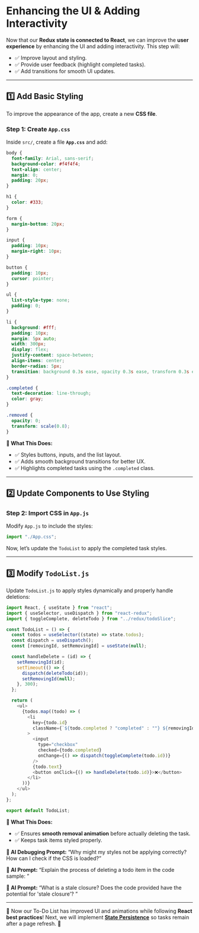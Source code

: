 # **Enhancing the UI & Adding Interactivity**

Now that our **Redux state is connected to React**, we can improve the **user experience** by enhancing the UI and adding interactivity. This step will:  
- ✅ Improve layout and styling.  
- ✅ Provide user feedback (highlight completed tasks).  
- ✅ Add transitions for smooth UI updates.  

---

## **1️⃣ Add Basic Styling**
To improve the appearance of the app, create a new **CSS file**.

### **Step 1: Create `App.css`**
Inside `src/`, create a file **`App.css`** and add:

```css
body {
  font-family: Arial, sans-serif;
  background-color: #f4f4f4;
  text-align: center;
  margin: 0;
  padding: 20px;
}

h1 {
  color: #333;
}

form {
  margin-bottom: 20px;
}

input {
  padding: 10px;
  margin-right: 10px;
}

button {
  padding: 10px;
  cursor: pointer;
}

ul {
  list-style-type: none;
  padding: 0;
}

li {
  background: #fff;
  padding: 10px;
  margin: 5px auto;
  width: 300px;
  display: flex;
  justify-content: space-between;
  align-items: center;
  border-radius: 5px;
  transition: background 0.3s ease, opacity 0.3s ease, transform 0.3s ease;
}

.completed {
  text-decoration: line-through;
  color: gray;
}

.removed {
  opacity: 0;
  transform: scale(0.8);
}
```

**📌 What This Does:**
- ✅ Styles buttons, inputs, and the list layout.
- ✅ Adds smooth background transitions for better UX.
- ✅ Highlights completed tasks using the `.completed` class.

---

## **2️⃣ Update Components to Use Styling**

### **Step 2: Import CSS in `App.js`**
Modify `App.js` to include the styles:

```js
import "./App.css";
```

Now, let’s update the `TodoList` to apply the completed task styles.

---

## **3️⃣ Modify `TodoList.js`**

Update `TodoList.js` to apply styles dynamically and properly handle deletions:

```js
import React, { useState } from "react";
import { useSelector, useDispatch } from "react-redux";
import { toggleComplete, deleteTodo } from "../redux/todoSlice";

const TodoList = () => {
  const todos = useSelector((state) => state.todos);
  const dispatch = useDispatch();
  const [removingId, setRemovingId] = useState(null);

  const handleDelete = (id) => {
    setRemovingId(id);
    setTimeout(() => {
      dispatch(deleteTodo(id));
      setRemovingId(null);
    }, 300);
  };

  return (
    <ul>
      {todos.map((todo) => (
        <li
          key={todo.id}
          className={`${todo.completed ? "completed" : ""} ${removingId === todo.id ? "removed" : ""}`}
        >
          <input
            type="checkbox"
            checked={todo.completed}
            onChange={() => dispatch(toggleComplete(todo.id))}
          />
          {todo.text}
          <button onClick={() => handleDelete(todo.id)}>❌</button>
        </li>
      ))}
    </ul>
  );
};

export default TodoList;
```

**📌 What This Does:**
- ✅ Ensures **smooth removal animation** before actually deleting the task.
- ✅ Keeps task items styled properly.

**📌 AI Debugging Prompt:** “Why might my styles not be applying correctly? How can I check if the CSS is loaded?”

**📌 AI Prompt:** “Explain the process of deleting a todo item in the code sample: <include the code above>”

**📌 AI Prompt:** “What is a stale closure? Does the code provided have the potential for 'stale closure'? <include the code above>”

---

🚀 Now our To-Do List has improved UI and animations while following **React best practices**! Next, we will implement **[State Persistence](5-presistence.md)** so tasks remain after a page refresh. 🚀
